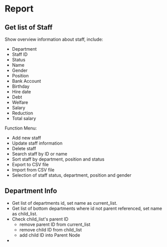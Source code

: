# Report

## Get list of Staff

Show overview information about staff, include:

- Department
- Staff ID
- Status
- Name
- Gender
- Position
- Bank Account
- Birthday
- Hire date
- Debt
- Welfare
- Salary
- Reduction
- Total salary

Function Menu:

- Add new staff
- Update staff information
- Delete staff
- Search staff by ID or name
- Sort staff by department, position and status
- Export to CSV file
- Import from CSV file
- Selection of staff status, department, position and gender

## Department Info

- Get list of departments id, set name as current_list.
- Get list of bottom departments where id not parent referenced, set name as child_list.
- Check child_list's parent ID
  - remove parent ID from current_list
  - remove child ID from child_list
  - add child ID into Parent Node
-
